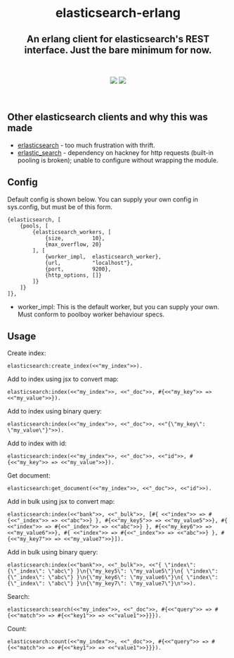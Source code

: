 <h1 align='center'>
 	elasticsearch-erlang
</h1>

<h2 align='center'>
	An erlang client for elasticsearch's REST interface. Just the bare minimum for now.
</h2>

<br>

<p align='center'>
  <img src="https://img.shields.io/badge/License-Apache_2.0-blue.svg"/>
  <img src="https://badgen.net/badge/Open%20Source%20%3F/Yes%21/blue?icon=github)](https://github.com/Naereen/badges/"/>
</p>

<br>

<h2> Other elasticsearch clients and why this was made </h2>

* [erlasticsearch](https://github.com/dieswaytoofast/erlasticsearch) - too much frustration with thrift.
* [erlastic_search](https://github.com/tsloughter/erlastic_search) - dependency on hackney for http requests (built-in pooling is broken); unable to configure without wrapping the module.

<h2>Config</h2>

Default config is shown below. You can supply your own config in sys.config, but must be of this form.

    {elasticsearch, [
        {pools, [
            {elasticsearch_workers, [
                {size,         10},
                {max_overflow, 20}
            ], [
                {worker_impl,  elasticsearch_worker},
                {url,          "localhost"},
                {port,         9200},
                {http_options, []}
            ]}
        ]}
    ]},

- worker_impl: This is the default worker, but you can supply your own. Must conform to poolboy worker behaviour specs.

<h2> Usage </h2>

Create index:

	elasticsearch:create_index(<<"my_index">>).

Add to index using jsx to convert map:

	elasticsearch:index(<<"my_index">>, <<"_doc">>, #{<<"my_key">> => <<"my_value">>}).

Add to index using binary query:

	elasticsearch:index(<<"my_index">>, <<"_doc">>, <<"{\"my_key\": \"my_value\"}">>).

Add to index with id:

	elasticsearch:index(<<"my_index">>, <<"_doc">>, <<"id">>, #{<<"my_key">> => <<"my_value">>}).

Get document:

    elasticsearch:get_document(<<"my_index">>, <<"_doc">>, <<"id">>).

Add in bulk using jsx to convert map:

    elasticsearch:index(<<"bank">>, <<"_bulk">>, [#{ <<"index">> => #{<<"_index">> => <<"abc">>} }, #{<<"my_key5">> => <<"my_value5">>}, #{ <<"index">> => #{<<"_index">> => <<"abc">>} }, #{<<"my_key6">> => <<"my_value6">>}, #{ <<"index">> => #{<<"_index">> => <<"abc">>} }, #{<<"my_key7">> => <<"my_value7">>}]).

Add in bulk using binary query:

    elasticsearch:index(<<"bank">>, <<"_bulk">>, <<"{ \"index\": {\"_index\": \"abc\"} }\n{\"my_key5\": \"my_value5\"}\n{ \"index\": {\"_index\": \"abc\"} }\n{\"my_key6\": \"my_value6\"}\n{ \"index\": {\"_index\": \"abc\"} }\n{\"my_key7\": \"my_value7\"}\n">>).

Search:

	elasticsearch:search(<<"my_index">>, <<"_doc">>, #{<<"query">> => #{<<"match">> => #{<<"key1">> => <<"value1">>}}}).

Count:

	elasticsearch:count(<<"my_index">>, <<"_doc">>, #{<<"query">> => #{<<"match">> => #{<<"key1">> => <<"value1">>}}}).
